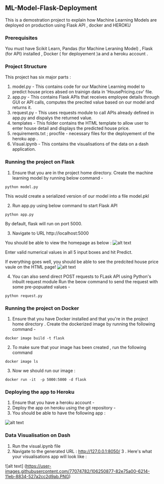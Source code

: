 ## ML-Model-Flask-Deployment
This is a demostration project to explain how Machine Learning Models are deployed on production using Flask API , docker and HEROKU 

### Prerequisites
You must have Scikit Learn, Pandas (for Machine Leraning Model) , Flask (for API) installed , Docker ( for deployement )a and a heroku account .

### Project Structure
This project has six major parts :
1. model.py - This contains code for our Machine Learning model to predict house prices absed on trainign data in 'HousePricing.csv' file.
2. app.py - This contains Flask APIs that receives employee details through GUI or API calls, computes the precited value based on our model and returns it.
3. request.py - This uses requests module to call APIs already defined in app.py and dispalys the returned value.
4. templates - This folder contains the HTML template to allow user to enter house detail and displays the predicted house price.
5. requirements.txt ; procfile - necessary files for the deployement of the heroku app .
6. Visual.ipynb - This contains the visualisations of the data on a dash application.

### Running the project on Flask
1. Ensure that you are in the project home directory. Create the machine learning model by running below command -
```
python model.py
```
This would create a serialized version of our model into a file model.pkl

2. Run app.py using below command to start Flask API
```
python app.py
```
By default, flask will run on port 5000.

3. Navigate to URL http://localhost:5000

You should be able to view the homepage as below :
![alt text](https://user-images.githubusercontent.com/77074782/106214031-3f69fd00-61ce-11eb-9c69-4ee17812be35.PNG)

Enter valid numerical values in all 5 input boxes and hit Predict.

If everything goes well, you should  be able to see the predcited house price vaule on the HTML page!
![alt text](http://www.thepythonblog.com/wp-content/uploads/2019/02/Result.png)

4. You can also send direct POST requests to FLask API using Python's inbuilt request module
Run the beow command to send the request with some pre-popuated values -
```
python request.py
```

### Running the project on Docker 
1. Ensure that you have Docker installed and that you're in the project home directory . Create the dockerized image by running the following command -
```
docker image build -t flask
```
2. To make sure that your image has been created , run the following command 
```
docker image ls 
```
3. Now we should run our image :
```
docker run -it  -p 5000:5000 -d flask 
```


### Deploying the app to Heroku 
1. Ensure that you have a heroku account -
2. Deploy the app on heroku using the git repository -
3. You should be able to have the following app :

![alt text](https://user-images.githubusercontent.com/77074782/106214837-eef39f00-61cf-11eb-9cad-7f421d3662d6.PNG)

### Data Visualisation on Dash 
1. Run the visual.ipynb file
2. Navigate to the generated URL : http://127.0.0.1:8050/
3 . Here's what your visualisations app will look like :

![alt text] (https://user-images.githubusercontent.com/77074782/106250877-82e75a00-6214-11eb-8834-527a2cc2d9ab.PNG)
